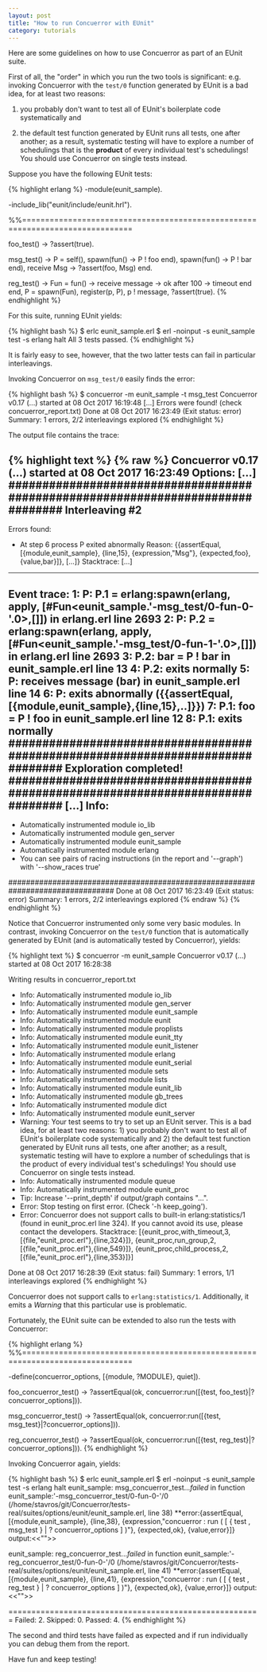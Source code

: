 ```yaml
---
layout: post
title: "How to run Concuerror with EUnit"
category: tutorials
---
```


Here are some guidelines on how to use Concuerror as part of an EUnit
suite.

First of all, the "order" in which you run the two tools is
significant: e.g. invoking Concuerror with the `test/0` function
generated by EUnit is a bad idea, for at least two reasons:

1. you probably don't want to test all of EUnit's boilerplate code
   systematically and

2. the default test function generated by EUnit runs all tests, one
   after another; as a result, systematic testing will have to explore
   a number of schedulings that is the **product** of every individual
   test's schedulings! You should use Concuerror on single tests
   instead.

Suppose you have the following EUnit tests:

{% highlight erlang %}
-module(eunit_sample).

-include_lib("eunit/include/eunit.hrl").

%%==============================================================================

foo_test() ->
  ?assert(true).

msg_test() ->
  P = self(),
  spawn(fun() -> P ! foo end),
  spawn(fun() -> P ! bar end),
  receive
    Msg -> ?assert(foo, Msg)
  end.

reg_test() ->
  Fun =
    fun() ->
        receive message -> ok
        after 100 -> timeout
        end
    end,
  P = spawn(Fun),
  register(p, P),
  p ! message,
  ?assert(true).
{% endhighlight %}

For this suite, running EUnit yields:

{% highlight bash %}
$ erlc eunit_sample.erl
$ erl -noinput -s eunit_sample test -s erlang halt
  All 3 tests passed.
{% endhighlight %}

It is fairly easy to see, however, that the two latter tests can fail
in particular interleavings.

Invoking Concuerror on `msg_test/0` easily finds the error:

{% highlight bash %}
$ concuerror -m eunit_sample -t msg_test
Concuerror v0.17 (...) started at 08 Oct 2017 16:19:48
[...]
Errors were found! (check concuerror_report.txt)
Done at 08 Oct 2017 16:23:49 (Exit status: error)
  Summary: 1 errors, 2/2 interleavings explored
{% endhighlight %}

The output file contains the trace:

{% highlight text %}
{% raw %}
Concuerror v0.17 (...) started at 08 Oct 2017 16:23:49
 Options:
  [...]
################################################################################
Interleaving #2
--------------------------------------------------------------------------------
Errors found:
* At step 6 process P exited abnormally
    Reason:
      {{assertEqual,[{module,eunit_sample},
                     {line,15},
                     {expression,"Msg"},
                     {expected,foo},
                     {value,bar}]},
       [...]}
    Stacktrace:
      [...]
--------------------------------------------------------------------------------
Event trace:
   1: P: P.1 = erlang:spawn(erlang, apply, [#Fun<eunit_sample.'-msg_test/0-fun-0-'.0>,[]])
    in erlang.erl line 2693
   2: P: P.2 = erlang:spawn(erlang, apply, [#Fun<eunit_sample.'-msg_test/0-fun-1-'.0>,[]])
    in erlang.erl line 2693
   3: P.2: bar = P ! bar
    in eunit_sample.erl line 13
   4: P.2: exits normally
   5: P: receives message (bar)
    in eunit_sample.erl line 14
   6: P: exits abnormally ({{assertEqual,[{module,eunit_sample},{line,15},..]}})
   7: P.1: foo = P ! foo
    in eunit_sample.erl line 12
   8: P.1: exits normally
################################################################################
Exploration completed!
################################################################################
[...]
Info:
--------------------------------------------------------------------------------
* Automatically instrumented module io_lib
* Automatically instrumented module gen_server
* Automatically instrumented module eunit_sample
* Automatically instrumented module erlang
* You can see pairs of racing instructions (in the report and '--graph') with '--show_races true'

################################################################################
Done at 08 Oct 2017 16:23:49 (Exit status: error)
  Summary: 1 errors, 2/2 interleavings explored
{% endraw %}
{% endhighlight %}

Notice that Concuerror instrumented only some very basic modules.  In
contrast, invoking Concuerror on the `test/0` function that is
automatically generated by EUnit (and is automatically tested by
Concuerror), yields:

{% highlight text %}
$ concuerror -m eunit_sample
Concuerror v0.17 (...) started at 08 Oct 2017 16:28:38

Writing results in concuerror_report.txt

* Info: Automatically instrumented module io_lib
* Info: Automatically instrumented module gen_server
* Info: Automatically instrumented module eunit_sample
* Info: Automatically instrumented module eunit
* Info: Automatically instrumented module proplists
* Info: Automatically instrumented module eunit_tty
* Info: Automatically instrumented module eunit_listener
* Info: Automatically instrumented module erlang
* Info: Automatically instrumented module eunit_serial
* Info: Automatically instrumented module sets
* Info: Automatically instrumented module lists
* Info: Automatically instrumented module eunit_lib
* Info: Automatically instrumented module gb_trees
* Info: Automatically instrumented module dict
* Info: Automatically instrumented module eunit_server
* Warning: Your test seems to try to set up an EUnit server. This is a bad idea, for at least two reasons: 1) you probably don't want to test all of EUnit's boilerplate code systematically and 2) the default test function generated by EUnit runs all tests, one after another; as a result, systematic testing will have to explore a number of schedulings that is the product of every individual test's schedulings! You should use Concuerror on single tests instead.
* Info: Automatically instrumented module queue
* Info: Automatically instrumented module eunit_proc
* Tip: Increase '--print_depth' if output/graph contains "...".
* Error: Stop testing on first error. (Check '-h keep_going').
* Error: Concuerror does not support calls to built-in erlang:statistics/1 (found in eunit_proc.erl line 324).
  If you cannot avoid its use, please contact the developers.
  Stacktrace:
    [{eunit_proc,with_timeout,3,[{file,"eunit_proc.erl"},{line,324}]},
     {eunit_proc,run_group,2,[{file,"eunit_proc.erl"},{line,549}]},
     {eunit_proc,child_process,2,[{file,"eunit_proc.erl"},{line,353}]}]

Done at 08 Oct 2017 16:28:39 (Exit status: fail)
  Summary: 1 errors, 1/1 interleavings explored
{% endhighlight %}

Concuerror does not support calls to
`erlang:statistics/1`. Additionally, it emits a *Warning* that this
particular use is problematic.

Fortunately, the EUnit suite can be extended to also run the tests
with Concuerror:

{% highlight erlang %}
%%==============================================================================

-define(concuerror_options, [{module, ?MODULE}, quiet]).

foo_concuerror_test() ->
  ?assertEqual(ok, concuerror:run([{test, foo_test}|?concuerror_options])).

msg_concuerror_test() ->
  ?assertEqual(ok, concuerror:run([{test, msg_test}|?concuerror_options])).

reg_concuerror_test() ->
  ?assertEqual(ok, concuerror:run([{test, reg_test}|?concuerror_options])).
{% endhighlight %}

Invoking Concuerror again, yields:

{% highlight bash %}
$ erlc eunit_sample.erl
$ erl -noinput -s eunit_sample test -s erlang halt
eunit_sample: msg_concuerror_test...*failed*
in function eunit_sample:'-msg_concuerror_test/0-fun-0-'/0 (/home/stavros/git/Concuerror/tests-real/suites/options/eunit/eunit_sample.erl, line 38)
**error:{assertEqual,[{module,eunit_sample},
              {line,38},
              {expression,"concuerror : run ( [ { test , msg_test } | ? concuerror_options ] )"},
              {expected,ok},
              {value,error}]}
  output:<<"">>

eunit_sample: reg_concuerror_test...*failed*
in function eunit_sample:'-reg_concuerror_test/0-fun-0-'/0 (/home/stavros/git/Concuerror/tests-real/suites/options/eunit/eunit_sample.erl, line 41)
**error:{assertEqual,[{module,eunit_sample},
              {line,41},
              {expression,"concuerror : run ( [ { test , reg_test } | ? concuerror_options ] )"},
              {expected,ok},
              {value,error}]}
  output:<<"">>

=======================================================
  Failed: 2.  Skipped: 0.  Passed: 4.
{% endhighlight %}

The second and third tests have failed as expected and if run
individually you can debug them from the report.

Have fun and keep testing!
